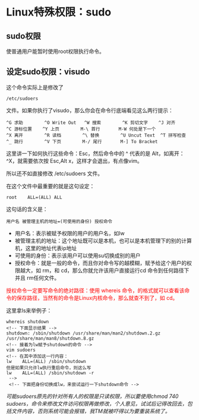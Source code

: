 # Linux特殊权限：sudo

## sudo权限

使普通用户能暂时使用root权限执行命令。

## 设定sudo权限：visudo

这个命令实际上是修改了

    /etc/sudoers

文件。如果你执行了visudo，那么你会在命令行底端看见这么两行提示：

                                                                
    ^G 求助        ^O Write Out   ^W 搜索        ^K 剪切文字    ^J 对齐        ^C 游标位置    ^Y 上页        M-\ 首行       M-W 何处是下一个
    ^X 离开        ^R 读档        ^\ 替换        ^U Uncut Text  ^T 拼写检查    ^_ 跳行        ^V 下页        M-/ 尾行       M-] To Bracket

这里讲一下如何执行这些命令：Esc，然后命令中的 ^ 代表的是 Alt，如离开：^X，就需要依次按 Esc,Alt x，这样才会退出，有点像vim。

所以还不如直接修改 /etc/sudoers 文件。

在这个文件中最重要的就是这句设定：

    root    ALL=(ALL) ALL

这句话的含义是：

    用户名 被管理主机的地址=(可使用的身份) 授权命令

- 用户名：表示被赋予权限的用户的用户名，如lw
- 被管理主机的地址：这个地址既可以是本机，也可以是本机管理下的别的计算机，这里的地址代表ip地址
- 可使用的身份：表示该用户可以使用su切换成别的用户
- 授权命令：就是一般的命令，而且你对命令写的越模糊，赋予给这个用户的权限越大，如 rm，和 cd，那么你就允许该用户直接运行cd 命令到任何路径下并且 rm任何文件。


<font color="red">授权命令一定要写命令的绝对路径：使用 whereis 命令，的格式就可以查看该命令的保存路径，当然有的命令是Linux内核命令，那么就查不到了，如 cd。</font>

这里拿ls来举例子：

    whereis shutdown 
    <!-- 下面显示结果 -->
    shutdown: /sbin/shutdown /usr/share/man/man2/shutdown.2.gz /usr/share/man/man8/shutdown.8.gz
    <!-- 接着为lw赋予shutdown的命令 -->
    vim sudoers
    <!-- 在其中添加这一行内容：
    lw    ALL=(ALL) /sbin/shutdown
    但是如果只允许lw执行重启命令，则这么写
    lw    ALL=(ALL) /sbin/shutdown -r 
     -->
     <!-- 下面把身份切换成lw，来尝试运行一下shutdown命令 -->
     

*可能sudoers原先的针对所有人的权限是只读权限，所以要使用chmod 740 sudoers，命令来修改文件访问权限再做修改，个人意见，试试后记得改回去，包括文件内容，否则系统可能会报错，我TM就被吓得以为要重装系统了。*






